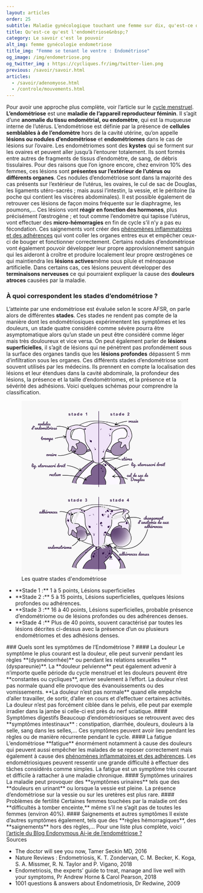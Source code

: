 ```yaml
---
layout: articles
order: 25
subtitle: Maladie gynécologique touchant une femme sur dix, qu'est-ce que l'endométriose ?
title: Qu'est-ce qu'est l'endométriose&nbsp;?
category: Le savoir c'est le pouvoir
alt_img: femme gynécologie endometriose
title_img: "Femme se tenant le ventre : Endométriose"
og_image: /img/endometriose.png
og_twitter_img : https://cycliques.fr/img/twitter-lien.png
previous: /savoir/savoir.html
articles:
  - /savoir/adenomyose.html
  - /controle/mouvements.html
---
```


Pour avoir une approche plus complète, voir l’article sur le <a href="/savoir/cyclemenstruel.html" class="link">cycle menstruel</a>.
**L’endométriose** est une **maladie de l’appareil reproducteur féminin**. Il s’agit d’une **anomalie du tissu endométrial, ou endomètre**, qui est la muqueuse interne de l’utérus. L’endométriose est définie par la présence de **cellules semblables à de l’endomètre** hors de la cavité utérine, qu’on appelle **lésions ou nodules d’endométriose** et **endométriomes** dans le cas de lésions sur l’ovaire. Les endométriomes sont des **kystes** qui se forment sur les ovaires et peuvent aller jusqu’à l’entourer totalement. Ils sont formés entre autres de fragments de tissus d’endomètre, de sang, de débris tissulaires.
Pour des raisons que l’on ignore encore, chez environ 10% des femmes, ces lésions sont **présentes sur l’extérieur de l’utérus ou différents organes**. Ces nodules d’endométriose sont dans la majorité des cas présents sur l’extérieur de l’utérus, les ovaires, le cul de sac de Douglas, les ligaments utéro-sacrés ; mais aussi l’intestin, la vessie, et le péritoine (la poche qui contient les viscères abdominales). Il est possible également de retrouver ces lésions de façon moins fréquente sur le diaphragme, les poumons,…
Ces lésions vont **réagir en fonction des hormones**, plus précisément l’œstrogène ; et tout comme l’endomètre qui tapisse l’utérus, vont effectuer des **micro-hémorragies** en fin de cycle s’il n’y a pas eu fécondation. Ces saignements vont créer des <a href="/savoir/adherences.html" class="link">phénomènes inflammatoires et des adhérences</a> qui vont coller les organes entres eux et empêcher ceux-ci de bouger et fonctionner correctement.
Certains nodules d’endométriose vont également pouvoir développer leur propre approvisionnement sanguin qui les aideront à croître et produire localement leur propre œstrogènes ce qui maintiendra les **lésions actives**même sous pilule et ménopause artificielle. Dans certains cas, ces lésions peuvent développer des **terminaisons nerveuses** ce qui pourraient expliquer la cause des **douleurs atroces** causées par la maladie.
### À quoi correspondent les stades d’endométriose ?
L’atteinte par une endométriose est évaluée selon le score AFSR, on parle alors de différentes **stades**. Ces stades ne rendent pas compte de la manière dont les endométriosiques expérimentent les symptômes et les douleurs, un stade quatre considéré comme sévère pourra être asymptomatique alors qu’un stade un peut être considéré comme léger mais très douloureux et vice versa.
On peut également parler de **lésions superficielles**, il s’agit de lésions qui ne pénètrent pas profondément sous la surface des organes tandis que les **lésions profondes** dépassent 5 mm d’infiltration sous les organes.
Ces différents stades d’endométriose sont souvent utilisés par les médecins. Ils prennent en compte la localisation des lésions et leur étendues dans la cavité abdominale, la profondeur des lésions, la présence et la taille d’endométriomes, et la présence et la sévérité des adhésions. Voici quelques schémas pour comprendre la classification.
  <figure>
    <img src="/img/schema/stades.png" class="img-fluid" alt="schema endometriose stades adherence uterus, colon vessie lesions endometriome" title="Les quatres stades d'endométriose">
    <figcaption>Les quatre stades d'endométriose</figcaption>
  </figure>
<ul >
  <li class="list">**Stade 1 :** 1 à 5 points, Lésions superficielles</li>
  <li class="list">**Stade 2 :** 5 à 15 points, Lésions superficielles, quelques lésions profondes ou adhérences.</li>
  <li class="list">**Stade 3 :** 16 à 40 points, Lésions superficielles, probable présence d’endométriome ou de lésions profondes ou des adhérences denses.</li>
  <li class="list">**Stade 4 :** Plus de 40 points, souvent caractérisé par toutes les lésions décrites ci-dessus avec la présence d’un ou plusieurs endométriomes et des adhésions denses.</li>
</ul>
### Quels sont les symptômes de l’Endométriose ?
#### La douleur
Le symptôme le plus courant est la douleur, elle peut survenir pendant les règles **(dysménorrhée)** ou pendant les relations sexuelles **(dyspareunie)**. La **douleur pelvienne** peut également advenir à n’importe quelle période du cycle menstruel et les douleurs peuvent être **constantes ou cycliques**, arriver seulement à l’effort. La douleur n’est pas normale quand elle provoque des évanouissements ou des vomissements. **La douleur n’est pas normale** quand elle empêche d’aller travailler, de sortir, d’aller en cours et d’effectuer certaines activités.
La douleur n’est pas forcément ciblée dans le pelvis, elle peut par exemple irradier dans la jambe si celle-ci est près du nerf sciatique.
#### Symptômes digestifs
Beaucoup d’endométriosiques se retrouvent avec des **symptômes intestinaux** : constipation, diarrhée, douleurs, douleurs à la selle, sang dans les selles,... Ces symptômes peuvent avoir lieu pendant les règles ou de manière récurrente pendant le cycle.
#### La fatigue
L’endométriose **fatigue** énormément notamment à cause des douleurs qui peuvent aussi empêcher les malades de se reposer correctement mais également à cause des <a href="/savoir/adherences.html" class="link">phénomènes inflammatoires et des adhérences</a>. Les endométriosiques peuvent ressentir une grande difficulté à effectuer des tâches considérés comme simples. La fatigue est un symptôme très courant et difficile à rattacher à une maladie chronique.
#### Symptômes urinaires
La maladie peut provoquer des **symptômes urinaires** tels que des **douleurs en urinant** ou lorsque la vessie est pleine. La présence d’endométriose sur la vessie ou sur les uretères est plus rare.
#### Problèmes de fertilité
Certaines femmes touchées par la maladie ont des **difficultés à tomber enceinte,** même s’il ne s’agit pas de toutes les femmes (environ 40%).
#### Saignements et autres symptômes
Il existe d’autres symptômes également, tels que des **règles hémorragiques**, des **saignements** hors des règles,… Pour une liste plus complète, voici <a href="https://endonymous.fr/article/2018/10/14/l-endometriose-symptomes.html" class="link">l’article du Blog Endonymous Ai-je de l’endométriose ?</a>
<div class="col-sm-10 offset-sm-1 sources">
  <span>Sources</span>
  <ul>
    <li class="list">The doctor will see you now, Tamer Seckin MD, 2016</li>
    <li class="list">Nature Reviews : Endometriosis, K. T. Zondervan, C. M. Becker, K. Koga, S. A. Missmer, R. N. Taylor and P. Vigano, 2018</li>
    <li class="list">Endometriosis, the experts’ guide to treat, manage and live well with your symptoms, Pr Andrew Horne & Carol Pearson, 2018</li>
    <li class="list">1001 questions & answers about Endometriosis, Dr Redwine, 2009</li>
  </ul>
</div>
